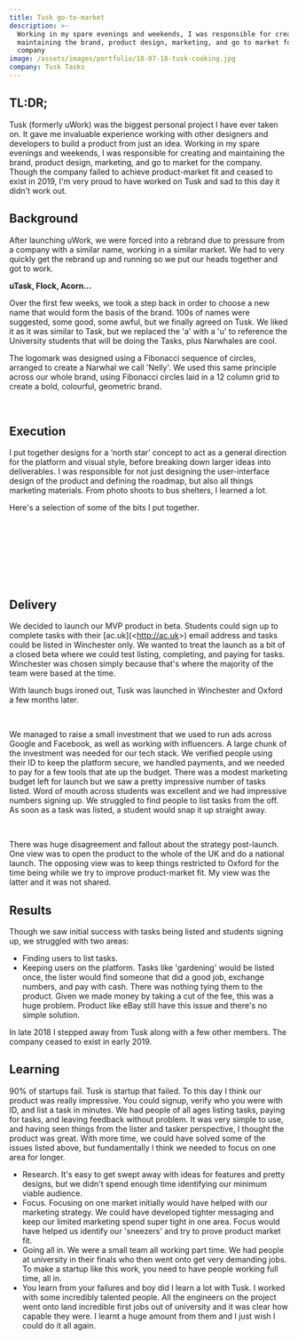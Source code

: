 ```yaml
---
title: Tusk go-to-market
description: >-
  Working in my spare evenings and weekends, I was responsible for creating and
  maintaining the brand, product design, marketing, and go to market for the
  company
image: /assets/images/portfolio/18-07-18-tusk-cooking.jpg
company: Tusk Tasks
---
```


## TL:DR;

Tusk (formerly uWork) was the biggest personal project I have ever taken on. It gave me invaluable experience working with other designers and developers to build a product from just an idea. Working in my spare evenings and weekends, I was responsible for creating and maintaining the brand, product design, marketing, and go to market for the company. Though the company failed to achieve product-market fit and ceased to exist in 2019, I'm very proud to have worked on Tusk and sad to this day it didn't work out.

## Background

After launching uWork, we were forced into a rebrand due to pressure from a company with a similar name, working in a similar market. We had to very quickly get the rebrand up and running so we put our heads together and got to work.

**uTask, Flock, Acorn…**

Over the first few weeks, we took a step back in order to choose a new name that would form the basis of the brand. 100s of names were suggested, some good, some awful, but we finally agreed on Tusk. We liked it as it was similar to Task, but we replaced the 'a' with a 'u' to reference the University students that will be doing the Tasks, plus Narwhales are cool.

The logomark was designed using a Fibonacci sequence of circles, arranged to create a Narwhal we call 'Nelly'. We used this same principle across our whole brand, using Fibonacci circles laid in a 12 column grid to create a bold, colourful, geometric brand.

&nbsp;

## Execution

I put together designs for a ‘north star’ concept to act as a general direction for the platform and visual style, before breaking down larger ideas into deliverables. I was responsible for not just designing the user-interface design of the product and defining the roadmap, but also all things marketing materials. From photo shoots to bus shelters, I learned a lot.

Here's a selection of some of the bits I put together.

&nbsp;

&nbsp;

&nbsp;

&nbsp;

## Delivery

We decided to launch our MVP product in beta. Students could sign up to complete tasks with their \[ac.uk\](&lt;http://ac.uk&gt;) email address and tasks could be listed in Winchester only. We wanted to treat the launch as a bit of a closed beta where we could test listing, completing, and paying for tasks. Winchester was chosen simply because that's where the majority of the team were based at the time.

With launch bugs ironed out, Tusk was launched in Winchester and Oxford a few months later.

&nbsp;

We managed to raise a small investment that we used to run ads across Google and Facebook, as well as working with influencers. A large chunk of the investment was needed for our tech stack. We verified people using their ID to keep the platform secure, we handled payments, and we needed to pay for a few tools that ate up the budget. There was a modest marketing budget left for launch but we saw a pretty impressive number of tasks listed. Word of mouth across students was excellent and we had impressive numbers signing up. We struggled to find people to list tasks from the off. As soon as a task was listed, a student would snap it up straight away.

&nbsp;

There was huge disagreement and fallout about the strategy post-launch. One view was to open the product to the whole of the UK and do a national launch. The opposing view was to keep things restricted to Oxford for the time being while we try to improve product-market fit. My view was the latter and it was not shared.

## Results

Though we saw initial success with tasks being listed and students signing up, we struggled with two areas:

* Finding users to list tasks.
* Keeping users on the platform. Tasks like 'gardening' would be listed once, the lister would find someone that did a good job, exchange numbers, and pay with cash. There was nothing tying them to the product. Given we made money by taking a cut of the fee, this was a huge problem. Product like eBay still have this issue and there's no simple solution.

In late 2018 I stepped away from Tusk along with a few other members. The company ceased to exist in early 2019.

## Learning

90% of startups fail. Tusk is startup that failed. To this day I think our product was really impressive. You could signup, verify who you were with ID, and list a task in minutes. We had people of all ages listing tasks, paying for tasks, and leaving feedback without problem. It was very simple to use, and having seen things from the lister and tasker perspective, I thought the product was great. With more time, we could have solved some of the issues listed above, but fundamentally I think we needed to focus on one area for longer.

* Research. It's easy to get swept away with ideas for features and pretty designs, but we didn't spend enough time identifying our minimum viable audience.
* Focus. Focusing on one market initially would have helped with our marketing strategy. We could have developed tighter messaging and keep our limited marketing spend super tight in one area. Focus would have helped us identify our 'sneezers' and try to prove product market fit.
* Going all in. We were a small team all working part time. We had people at university in their finals who then went onto get very demanding jobs. To make a startup like this work, you need to have people working full time, all in.
* You learn from your failures and boy did I learn a lot with Tusk. I worked with some incredibly talented people. All the engineers on the project went onto land incredible first jobs out of university and it was clear how capable they were. I learnt a huge amount from them and I just wish I could do it all again.
